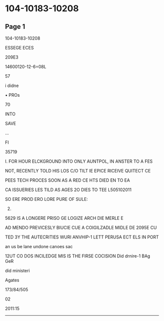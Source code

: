 # 104-10183-10208

## Page 1

104-10183-10208

ESSEGE ECES

209E3

14600120-12-6=08L

57

i didne

• PROs

70

INTO

SAVE

...

FI

35719

I. FOR HOUR ELCKGROUND INTO ONLY AUNTPOL, IN ANSTER TO A FES

NOT, RECENTLY TOLD HIS LOS C/O TILT IE EPICE RICEIVE QUITECT CE

PEES TECH PROCES SOON AS A RED CE HTS DIED EN TO EA

CA ISSUERIES LES TILD AS AGES 2O DIES TO TEE L505102011

SO ERE PROD ERO LORE PURE OF SULE:

2.

5629 IS A LONGERE PRISO GE LOGIZE ARCH DIE MERLE E

AD MENDO PREVICESLY BIUCIE CUE A COIGILZADLE MIDLE DE 2095E CU

TED 3Y THE AUTECRITIES WURI ANVHIP-1 LETT PERUSA ECT ELS IN PORT

an us be lane undone canoes sac

12UT CO DOS INCILEDGE MIS IS THE FIRSE COCISION Did drnire-1 BAg GeR

did ministeri

Agates

173/84/505

02

2011:15

---

